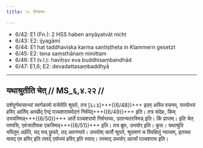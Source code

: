 ```yaml
---
title: १८ टिप्पण्यः

---
```

- 6/42: E1 (Fn.): 2 HSS haben anyāyatvāt nicht
- 6/43: E2: ijyagāmī
- 6/44: E1 hat taddhaviṣka karma santiṣṭheta in Klammern gesetzt
- 6/45: E2: tena saṃsthānaṃ nimittam
- 6/46: E1 (v.l.): haviḥṣv eva buddhisaṃbandhād
- 6/47: E1,6; E2: devadattasaṃbaddhyā

____________________________________________


## यथाश्रुतीति चेत् // MS_६,४.२२ //

दर्शपूर्णमासाभ्यां स्वर्गकामो यजेतेति श्रूयते, तत्र [६८३]+++({6/48})+++ इदम् अस्ति वचनम्, यस्योभयं हविर् आर्तिम् आर्च्छेद् ऐन्द्रं पञ्चशरावमोदनं निर्वपेद्+++({6/49})+++ इति। तत्र संदेहः, किम् उभयस्मिन्न्+++({6/50})+++ आर्ते पञ्चशरावो निर्वप्तव्यः, उतान्यतरस्मिन्न् इति। किं प्राप्तम्। इति चेत् पश्यसि, एवंजातीयक एकस्मिन्न्+++({6/51})+++ इति।
तत्र ब्रूमः, उभयोर् इति। कुतः। यथाश्रुति भवितुम् अर्हति, यद् यच् छ्रूयते, तद् अवगम्यते। उभयोश् चार्तौ श्रूयते, श्रूयमाणं च विवक्षितुं न्याय्यम्, इतरथा यावद् एव हविर् इति तावद् एवोभयं हविर् इति स्यात्। तस्माद् उभयोर् आर्त्यां पञ्चशराव इति।
